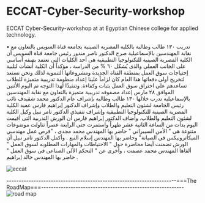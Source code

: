# ECCAT-Cyber-Security-workshop
ECCAT Cyber-Security-workshop at at Egyptian Chinese college for applied technology.

• تدريب ١٣٠ طالب وطالبة بالكلية المصرية الصينية بجامعة قناة السويس بالتعاون مع نقابة المهندسين بالإسماعيلية 
صرح الدكتور ناصر مندور رئيس جامعة قناة السويس أن الكلية المصرية الصينية للتكنولوجيا التطبيقية هى أحد الكليات التى تعتمد بصفه أساسي على الجانب العملي والذى يُشكل ٦٠ % من الدراسة  ، مؤكداً أن الكلية أُنشأت لتلبية إحتياجات سوق العمل بمنطقة القناة الجديدة ومشروعاتها التنموية لذلك ونحن نستعد لتخريج أولى دفعاتها هذا العام كان لزاماً علينا إعداد منظومة تدريبية متميزة للطلاب تساعدهم على اختراق سوق العمل بثبات وكفاءة.
وتنفيذًا لهذا التوجه تم اليوم الأثنين الموافق ٢٨ مارس إعداد مصفوفه تدريبية متميزة بالتعاون مع نقابة المهندسين بالإسماعيلية تدرب خلالها ١٣٠ طالب وطالبة بإشراف عام الدكتور محمد شقيدف نائب رئيس الجامعة لشئون التعليم والطلاب وإشراف الدكتور إبراهيم فارس عميد الكلية المصرية الصينية للتكنولوجيا التطبيقية وإشراف تنفيذي الدكتور تامر نبيل وكيل الكلية لشئون التعليم والطلاب.
وأضاف الدكتور إبراهيم فارس أن الورش التدربية التى أقيمت اليوم بدأت من الساعة الثانية عشر ظهراً واستمرت حتى الرابعة عصراً تناولت موضوعات متنوعة هى " الأمن السيبراني " حاضر بها المهندس محمد مجدى ، "فرص عمل مهندسي الميكاترونيكس فى الصيانة" وحاضر بها المهندس إسلام النبع .
وأكمل الدكتور تامر نبيل أن الورش تضمنت أيضا محاضرة حول " الاحتياطات والمهارات المطلوبه لسوق العمل " ألقاها المهندس محمد عصمت ، وأخرى عن " التحكم الآلى الصناعى فى سوق العمل " حاضر بها المهندس خالد إبراهيم .

![eccat](https://user-images.githubusercontent.com/78232723/161467899-9f3fcd4a-2607-441f-a1d3-a71316cfb7a4.png)

---------------------------------------------------------------------===The RoadMap===----------------------------------------------------------
![road map](https://user-images.githubusercontent.com/78232723/161471617-3bcc6285-f353-42f4-8a89-6f19cf85a08e.png)
